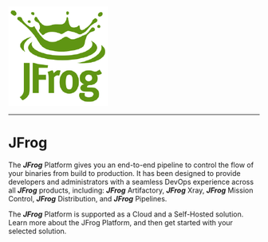 ![JFrog](JFrog.png)

---

# JFrog

The ***JFrog*** Platform gives you an end-to-end pipeline to control the flow of your binaries from build to production. It has been designed to provide developers and administrators with a seamless DevOps experience across all ***JFrog*** products, including: ***JFrog*** Artifactory, ***JFrog*** Xray, ***JFrog*** Mission Control, ***JFrog*** Distribution, and ***JFrog*** Pipelines. 

The ***JFrog*** Platform is supported as a Cloud and a Self-Hosted solution. Learn more about the JFrog Platform, and then get started with your selected solution.
